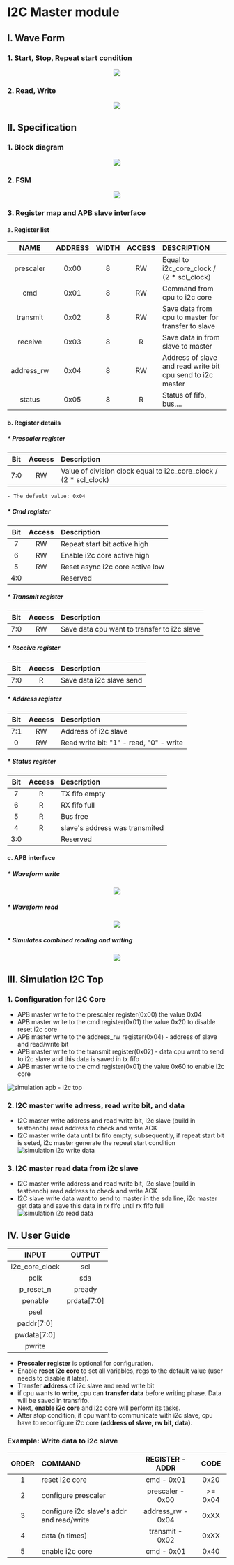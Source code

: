 # I2C Master module
## I. Wave Form 
### 1. Start, Stop, Repeat start condition
<p align="center">
  <img src="/illustrating%20images/Spec_condition.png">
</p>

### 2. Read, Write
<p align="center">
  <img src="/illustrating%20images/Read_write_wave.png">
</p>

## II. Specification
### 1. Block diagram
<p align="center">
  <img src="/illustrating%20images/master_block.png">
</p>

### 2. FSM
<p align="center">
  <img src="/illustrating%20images/fsm_master.png">
</p>



### 3. Register map and APB slave interface
#### a. Register list
|NAME|ADDRESS|WIDTH|ACCESS|DESCRIPTION|
|:----:|:---:|:---:|:----:|:------|
|prescaler|0x00|8|RW|Equal to i2c_core_clock / (2 * scl_clock)| 
|cmd|0x01|8|RW|Command from cpu to i2c core|
|transmit|0x02|8|RW|Save data from cpu to master for transfer to slave|
|receive|0x03|8|R|Save data in from slave to master|
|address_rw|0x04|8|RW|Address of slave and read write bit cpu send to i2c master|
|status|0x05|8|R|Status of fifo, bus,...| 
#### b. Register details
##### * Prescaler register
|Bit|Access|Description|
|:-:|:----:|:---------|
|7:0|RW|Value of division clock equal to i2c_core_clock / (2 * scl_clock)|
    - The default value: 0x04
##### * Cmd register 
|Bit|Access|Description|
|:-:|:----:|:---------|
|7|RW|Repeat start bit active high|
|6|RW|Enable i2c core active high|
|5|RW|Reset async i2c core active low|
|4:0||Reserved|

##### * Transmit register 
|Bit|Access|Description|
|:-:|:----:|:---------|
|7:0|RW|Save data cpu want to transfer to i2c slave|

##### * Receive register 
|Bit|Access|Description|
|:-:|:----:|:---------|
|7:0|R|Save data i2c slave send|

##### * Address register 
|Bit|Access|Description|
|:-:|:----:|:---------|
|7:1|RW|Address of i2c slave|
|0|RW|Read write bit: "1" - read, "0" - write|

##### * Status register 
|Bit|Access|Description|
|:-:|:----:|:---------|
|7|R|TX fifo empty|
|6|R|RX fifo full|
|5|R|Bus free|
|4|R|slave's address was transmited|
|3:0||Reserved|

#### c. APB interface
##### * Waveform write
<p align="center">
  <img src="/illustrating%20images/apb_write.png">
</p>


##### * Waveform read
<p align="center">
  <img src="/illustrating%20images/apb_read.png">
</p>

##### * Simulates combined reading and writing
<p align="center">
  <img src="/illustrating%20images/abp_simulation.png">
</p>

## III. Simulation I2C Top
### 1. Configuration for I2C Core
 - APB master write to the prescaler register(0x00) the value 0x04
 - APB master write to the cmd register(0x01) the value 0x20 to disable reset i2c core
 - APB master write to the address_rw register(0x04) - address of slave and read/write bit
 - APB master write to the transmit register(0x02) - data cpu want to send to i2c slave and this data is saved in tx fifo
 - APB master write to the cmd register(0x01) the value 0x60 to enable i2c core

![simulation apb - i2c top](/illustrating%20images/apb_i2c_top.png)
### 2. I2C master write adrress, read write bit, and data
 - I2C master write address and read write bit, i2c slave (build in testbench) read address to check and write ACK
 - I2C master write data until tx fifo empty, subsequently, if repeat start bit is seted, i2c master generate the repeat start condition
![simulation i2c write data](/illustrating%20images/i2c_write_data.png)
### 3. I2C master read data from i2c slave
 - I2C master write address and read write bit, i2c slave (build in testbench) read address to check and write ACK
 - I2C slave write data want to send to master in the sda line, i2c master get data and save this data in rx fifo until rx fifo full
![simulation i2c read data](/illustrating%20images/i2c_read_data.png)

## IV. User Guide
|INPUT|OUTPUT|
|:---:|:----:|
|i2c_core_clock|scl|
|pclk|sda|
|p_reset_n|pready
|penable|prdata[7:0]|
|psel|
|paddr[7:0]|
|pwdata[7:0]|
|pwrite|
  
 - **Prescaler register** is optional for configuration.
 - Enable **reset i2c core** to set all variables, regs to the default value (user needs to disable it later).
 - Transfer **address** of i2c slave and read write bit
 - if cpu wants to **write**, cpu can **transfer data** before writing phase. Data will be saved in transfifo.
 - Next, **enable i2c core** and i2c core will perform its tasks.
 - After stop condition, if cpu want to communicate with i2c slave, cpu have to reconfigure i2c core **(address of slave, rw bit, data)**.

### Example: Write data to i2c slave

|ORDER|COMMAND|REGISTER - ADDR|CODE|
|:---:|:---|:----:|:----:|
|1|reset i2c core|cmd - 0x01|0x20|
|2|configure prescaler|prescaler - 0x00|>= 0x04|
|3|configure i2c slave's addr and read/write|address_rw - 0x04|0xXX|
|4|data (n times)|transmit - 0x02|0xXX|
|5|enable i2c core|cmd - 0x01|0x40|